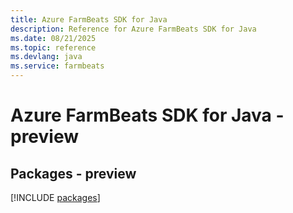 ```yaml
---
title: Azure FarmBeats SDK for Java
description: Reference for Azure FarmBeats SDK for Java
ms.date: 08/21/2025
ms.topic: reference
ms.devlang: java
ms.service: farmbeats
---
```

# Azure FarmBeats SDK for Java - preview
## Packages - preview
[!INCLUDE [packages](farmbeats-index.md)]